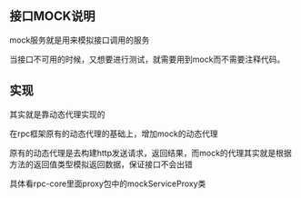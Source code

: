## 接口MOCK说明

mock服务就是用来模拟接口调用的服务

当接口不可用的时候，又想要进行测试，就需要用到mock而不需要注释代码。

## 实现

其实就是靠动态代理实现的

在rpc框架原有的动态代理的基础上，增加mock的动态代理

原有的动态代理是去构建http发送请求，返回结果，而mock的代理其实就是根据方法的返回值类型模拟返回数据，保证接口不会出错


具体看rpc-core里面proxy包中的mockServiceProxy类

